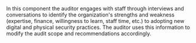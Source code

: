 In this component the auditor engages with staff through interviews and conversations to identify the organization's strengths and weakness (expertise, finance, willingness to learn, staff time, etc.) to adopting new digital and physical security practices. The auditor uses this information to modify the audit scope and recommendations accordingly.
